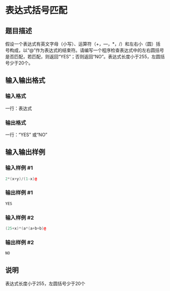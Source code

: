 # 表达式括号匹配

## 题目描述

假设一个表达式有英文字母（小写）、运算符（+，—，\*，/）和左右小（圆）括号构成，以“@”作为表达式的结束符。请编写一个程序检查表达式中的左右圆括号是否匹配，若匹配，则返回“YES”；否则返回“NO”。表达式长度小于255，左圆括号少于20个。

## 输入输出格式

### 输入格式

一行：表达式

### 输出格式

一行：“YES” 或“NO”

## 输入输出样例

### 输入样例 #1

```cpp
2*(x+y)/(1-x)@

```
### 输出样例 #1

```cpp
YES
```


### 输入样例 #2

```cpp
(25+x)*(a*(a+b+b)@

```
### 输出样例 #2

```cpp
NO
```


## 说明

表达式长度小于255，左圆括号少于20个


